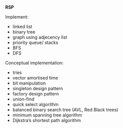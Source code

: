 **RSP**

Implement:
- linked list
- binary tree
- graph using adjecency list
- priority queue/ stacks
- BFS
- DFS


Conceptual implementation: 
- tries
- vector amortised time
- bit manipulation
- singleton design pattern
- factory design pattern
- union-find
- quick select algorithm
- balanced binary search tree (AVL, Red Black trees)
- minimum spanning tree algorithm
-  Dijkstra’s shortest path algorithm

